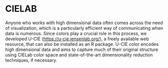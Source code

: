 # CIELAB
Anyone who works with high dimensional data often comes across the need of visualization, which is a particularly efficient way of communicating when data is numerous. Since colors play a crucial role in this process, we developed U-CIE (https://u-cie.jensenlab.org/), a freely available web resource, that can also be installed as an R package. U-CIE color encodes high dimensional data and aims to capture much of their original structure using CIELab color space and state-of-the-art dimensionality reduction techniques, if necessary. 

